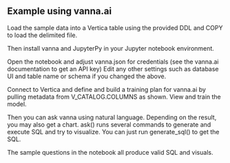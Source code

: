 ## Example using vanna.ai
Load the sample data into a Vertica table using the provided DDL and COPY to load the delimited file.

Then install vanna and JupyterPy in your Jupyter notebook environment.

Open the notebook and adjust vanna.json for credentials (see the vanna.ai documentation to get an API key) Edit any other settings such as database UI and table name or schema if you changed the above.

Connect to Vertica and define and build a training plan for vanna.ai by pulling metadata from V_CATALOG.COLUMNS as shown.  View and train the model.

Then you can ask vanna using natural language.  Depending on the result, you may also get a chart.  ask() runs several commands to generate and execute SQL and try to visualize.  You can just run generate_sql() to get the SQL.

The sample questions in the notebook all produce valid SQL and visuals.
